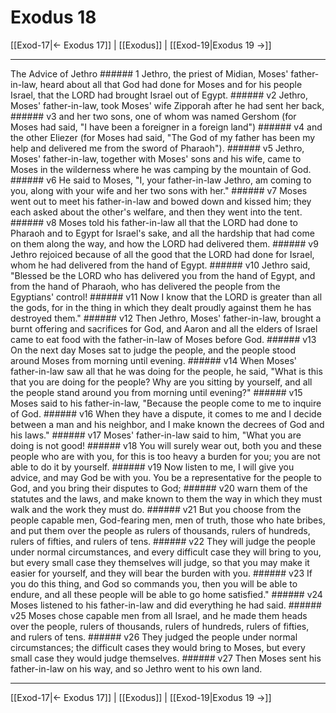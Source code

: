 # Exodus 18

[[Exod-17|← Exodus 17]] | [[Exodus]] | [[Exod-19|Exodus 19 →]]
***

The Advice of Jethro ###### 1 Jethro, the priest of Midian, Moses' father-in-law, heard about all that God had done for Moses and for his people Israel, that the LORD had brought Israel out of Egypt. ###### v2 Jethro, Moses' father-in-law, took Moses' wife Zipporah after he had sent her back, ###### v3 and her two sons, one of whom was named Gershom (for Moses had said, "I have been a foreigner in a foreign land") ###### v4 and the other Eliezer (for Moses had said, "The God of my father has been my help and delivered me from the sword of Pharaoh"). ###### v5 Jethro, Moses' father-in-law, together with Moses' sons and his wife, came to Moses in the wilderness where he was camping by the mountain of God. ###### v6 He said to Moses, "I, your father-in-law Jethro, am coming to you, along with your wife and her two sons with her." ###### v7 Moses went out to meet his father-in-law and bowed down and kissed him; they each asked about the other's welfare, and then they went into the tent. ###### v8 Moses told his father-in-law all that the LORD had done to Pharaoh and to Egypt for Israel's sake, and all the hardship that had come on them along the way, and how the LORD had delivered them. ###### v9 Jethro rejoiced because of all the good that the LORD had done for Israel, whom he had delivered from the hand of Egypt. ###### v10 Jethro said, "Blessed be the LORD who has delivered you from the hand of Egypt, and from the hand of Pharaoh, who has delivered the people from the Egyptians' control! ###### v11 Now I know that the LORD is greater than all the gods, for in the thing in which they dealt proudly against them he has destroyed them." ###### v12 Then Jethro, Moses' father-in-law, brought a burnt offering and sacrifices for God, and Aaron and all the elders of Israel came to eat food with the father-in-law of Moses before God. ###### v13 On the next day Moses sat to judge the people, and the people stood around Moses from morning until evening. ###### v14 When Moses' father-in-law saw all that he was doing for the people, he said, "What is this that you are doing for the people? Why are you sitting by yourself, and all the people stand around you from morning until evening?" ###### v15 Moses said to his father-in-law, "Because the people come to me to inquire of God. ###### v16 When they have a dispute, it comes to me and I decide between a man and his neighbor, and I make known the decrees of God and his laws." ###### v17 Moses' father-in-law said to him, "What you are doing is not good! ###### v18 You will surely wear out, both you and these people who are with you, for this is too heavy a burden for you; you are not able to do it by yourself. ###### v19 Now listen to me, I will give you advice, and may God be with you. You be a representative for the people to God, and you bring their disputes to God; ###### v20 warn them of the statutes and the laws, and make known to them the way in which they must walk and the work they must do. ###### v21 But you choose from the people capable men, God-fearing men, men of truth, those who hate bribes, and put them over the people as rulers of thousands, rulers of hundreds, rulers of fifties, and rulers of tens. ###### v22 They will judge the people under normal circumstances, and every difficult case they will bring to you, but every small case they themselves will judge, so that you may make it easier for yourself, and they will bear the burden with you. ###### v23 If you do this thing, and God so commands you, then you will be able to endure, and all these people will be able to go home satisfied." ###### v24 Moses listened to his father-in-law and did everything he had said. ###### v25 Moses chose capable men from all Israel, and he made them heads over the people, rulers of thousands, rulers of hundreds, rulers of fifties, and rulers of tens. ###### v26 They judged the people under normal circumstances; the difficult cases they would bring to Moses, but every small case they would judge themselves. ###### v27 Then Moses sent his father-in-law on his way, and so Jethro went to his own land.

***
[[Exod-17|← Exodus 17]] | [[Exodus]] | [[Exod-19|Exodus 19 →]]
